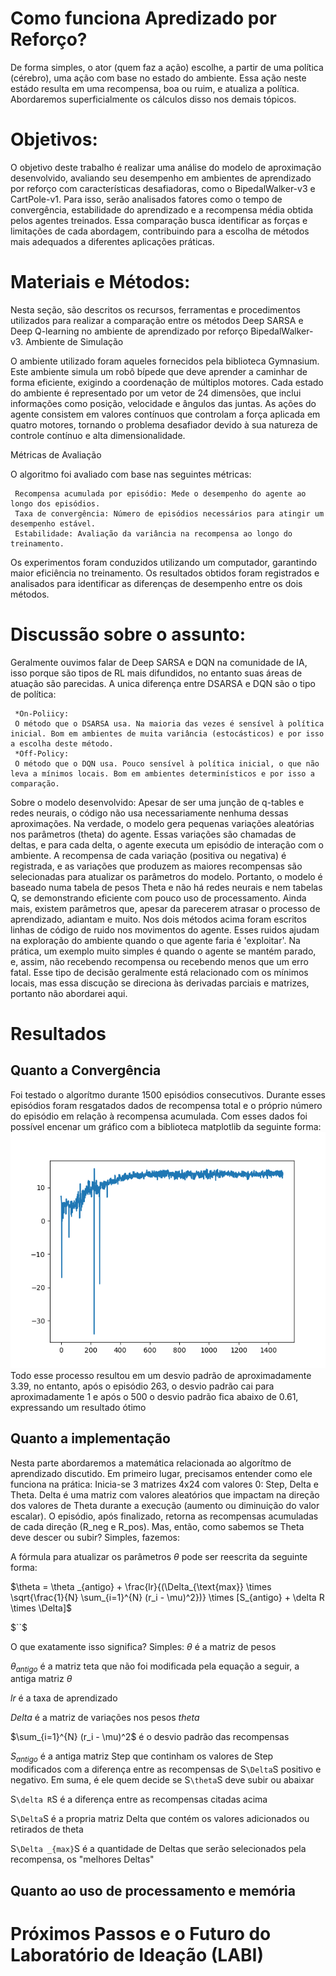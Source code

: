  <H1>Como funciona Apredizado por Reforço?</H1>
 <a>De forma simples, o ator (quem faz a ação) escolhe, a partir de uma política (cérebro), uma ação com base no estado do ambiente. Essa ação neste estádo resulta em uma recompensa, boa ou ruim, e atualiza a política. Abordaremos superficialmente os cálculos disso nos demais tópicos.</a>

 <H1>Objetivos:</H1>
 <a>O objetivo deste trabalho é realizar uma análise do modelo de aproximação desenvolvido, avaliando seu desempenho em ambientes de aprendizado por reforço com características desafiadoras, como o BipedalWalker-v3 e CartPole-v1. Para isso, serão analisados fatores como o tempo de convergência, estabilidade do aprendizado e a recompensa média obtida pelos agentes treinados. Essa comparação busca identificar as forças e limitações de cada abordagem, contribuindo para a escolha de métodos mais adequados a diferentes aplicações práticas.</a>
 <H1>Materiais e Métodos:</H1>
 <a>Nesta seção, são descritos os recursos, ferramentas e procedimentos utilizados para realizar a comparação entre os métodos Deep SARSA e Deep Q-learning no ambiente de aprendizado por reforço BipedalWalker-v3.
 Ambiente de Simulação

 O ambiente utilizado foram aqueles fornecidos pela biblioteca Gymnasium. Este ambiente simula um robô bípede que deve aprender a caminhar de forma eficiente, exigindo a coordenação de múltiplos motores. Cada estado do ambiente é representado por um vetor de 24 dimensões, que inclui informações como posição, velocidade e ângulos das juntas. As ações do agente consistem em valores contínuos que controlam a força aplicada em quatro motores, tornando o problema desafiador devido à sua natureza de controle contínuo e alta dimensionalidade.

 Métricas de Avaliação

 O algoritmo foi avaliado com base nas seguintes métricas:

     Recompensa acumulada por episódio: Mede o desempenho do agente ao longo dos episódios.
     Taxa de convergência: Número de episódios necessários para atingir um desempenho estável.
     Estabilidade: Avaliação da variância na recompensa ao longo do treinamento.

 Os experimentos foram conduzidos utilizando um computador, garantindo maior eficiência no treinamento. Os resultados obtidos foram registrados e analisados para identificar as diferenças de desempenho entre os dois métodos.</a>

 <H1>Discussão sobre o assunto:</H1>
 <a>
 Geralmente ouvimos falar de Deep SARSA e DQN na comunidade de IA, isso porque são tipos de RL mais difundidos, no entanto suas áreas de atuação são parecidas. A unica diferença entre DSARSA e DQN são o tipo de política:

     *On-Poliicy:
     O método que o DSARSA usa. Na maioria das vezes é sensível à política inicial. Bom em ambientes de muita variância (estocásticos) e por isso a escolha deste método.
     *Off-Policy:
     O método que o DQN usa. Pouco sensível à política inicial, o que não leva a mínimos locais. Bom em ambientes determinísticos e por isso a comparação.
 Sobre o modelo desenvolvido: Apesar de ser uma junção de q-tables e redes neurais, o código não usa necessariamente nenhuma dessas aproximações. Na verdade, o modelo gera pequenas variações aleatórias nos parâmetros (theta) do agente. Essas variações são chamadas de deltas, e para cada delta, o agente executa um episódio de interação com o ambiente. A recompensa de cada variação (positiva ou negativa) é registrada, e as variações que produzem as maiores recompensas são selecionadas para atualizar os parâmetros do modelo. Portanto, o modelo é baseado numa tabela de pesos Theta e não há redes neurais e nem tabelas Q, se demonstrando eficiente com pouco uso de processamento.
  Ainda mais, existem parâmetros que, apesar da parecerem atrasar o processo de aprendizado, adiantam e muito. Nos dois métodos acima foram escritos linhas de código de ruido nos movimentos do agente. Esses ruidos ajudam na exploração do ambiente quando o que agente faria é 'exploitar'. Na prática, um exemplo muito simples é quando o agente se mantém parado, e, assim, não recebendo recompensa ou recebendo menos que um erro fatal. Esse tipo de decisão geralmente está relacionado com os mínimos locais, mas essa discução se direciona às derivadas parciais e matrizes, portanto não abordarei aqui.
 </a>
 <H1>Resultados</H1>
 <h2>Quanto a Convergência</h2>
 <a>
  Foi testado o algorítmo durante 1500 episódios consecutivos. Durante esses episódios foram resgatados dados de recompensa total e o próprio número do episódio em relação à recompensa acumulada. Com esses dados foi possível encenar um gráfico com a biblioteca matplotlib da seguinte forma:
 </a>
 <img src="/images/recompensa_acumulada.png">
 <a>Todo esse processo resultou em um desvio padrão de aproximadamente 3.39, no entanto, após o episódio 263, o desvio padrão cai para aproximadamente 1 e após o 500 o desvio padrão fica abaixo de 0.61, expressando um resultado ótimo</a>
 <h2>Quanto a implementação</h2>
 <a>
  Nesta parte abordaremos a matemática relacionada ao algorítmo de aprendizado discutido.
  Em primeiro lugar, precisamos entender como ele funciona na prática:
  Inicia-se 3 matrizes 4x24 com valores 0: Step, Delta e Theta. Delta é uma matriz com valores aleatórios que impactam na direção dos valores de Theta durante a execução (aumento ou diminuição do valor escalar). O episódio, após finalizado, retorna as recompensas acumuladas de cada direção (R_neg e R_pos). Mas, então, como sabemos se Theta deve descer ou subir? Simples, fazemos:
 </a>
 
A fórmula para atualizar os parâmetros $`\theta`$ pode ser reescrita da seguinte forma:

$`\theta = \theta _{antigo} + \frac{lr}{(\Delta_{\text{max}} \times \sqrt{\frac{1}{N} \sum_{i=1}^{N} (r_i - \mu)^2})} \times [S_{antigo} + \delta R \times \Delta]`$

$``$


O que exatamente isso significa? Simples:
$`\theta`$ é a matriz de pesos

$`\theta _{antigo}`$ é a matriz teta que não foi modificada pela equação a seguir, a antiga matriz $`\theta`$

$`lr`$ é a taxa de aprendizado

$`Delta`$ é a matriz de variações nos pesos $`theta`$

$`\sum_{i=1}^{N} (r_i - \mu)^2`$ é o desvio padrão das recompensas

$`S_{antigo}`$ é a antiga matriz Step que continham os valores de Step modificados com a diferença entre as recompensas de S`\Delta`S positivo e negativo. Em suma, é ele quem decide se S`\theta`S deve subir ou abaixar

S`\delta R`S é a diferença entre as recompensas citadas acima

S`\Delta`S é a propria matriz Delta que contém os valores adicionados ou retirados de theta

S`\Delta _{max}`S é a quantidade de Deltas que serão selecionados pela recompensa, os "melhores Deltas"


 
 <h2>Quanto ao uso de processamento e memória</h2>
 <a>
 </a>
 <h1>Próximos Passos e o Futuro do Laboratório de Ideação (LABI)</h1>
 <a>
 </a>
